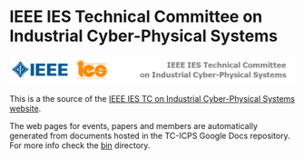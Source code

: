 IEEE IES Technical Committee on Industrial Cyber-Physical Systems
===============

![ICPS logo](images/banner.png)

This is a the source of the [IEEE IES TC on Industrial Cyber-Physical Systems website](https://ICPS.ieee-ies.org).

The web pages for events, papers and members are automatically generated from documents hosted in the TC-ICPS Google Docs repository. For more info check the [bin](bin/README.md) directory.
